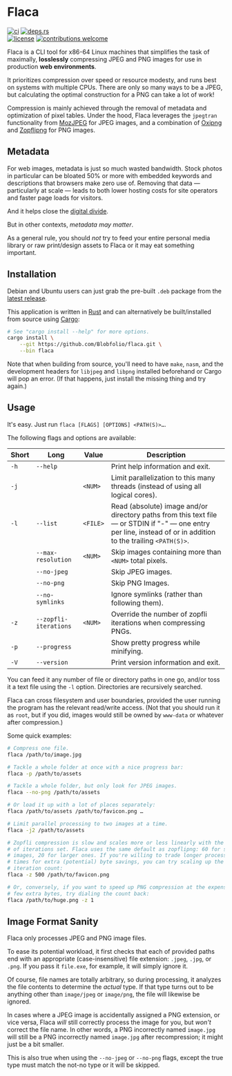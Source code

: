 # Flaca

[![ci](https://img.shields.io/github/actions/workflow/status/Blobfolio/flaca/ci.yaml?style=flat-square&label=ci)](https://github.com/Blobfolio/flaca/actions)
[![deps.rs](https://deps.rs/repo/github/blobfolio/flaca/status.svg?style=flat-square&label=deps.rs)](https://deps.rs/repo/github/blobfolio/flaca)<br>
[![license](https://img.shields.io/badge/license-wtfpl-ff1493?style=flat-square)](https://en.wikipedia.org/wiki/WTFPL)
[![contributions welcome](https://img.shields.io/badge/PRs-welcome-brightgreen.svg?style=flat-square&label=contributions)](https://github.com/Blobfolio/flaca/issues)

Flaca is a CLI tool for x86-64 Linux machines that simplifies the task of maximally, **losslessly** compressing JPEG and PNG images for use in production **web environments**.

It prioritizes compression over speed or resource modesty, and runs best on systems with multiple CPUs. There are only so many ways to be a JPEG, but calculating the optimal construction for a PNG can take a lot of work!

Compression is mainly achieved through the removal of metadata and optimization of pixel tables. Under the hood, Flaca leverages the `jpegtran` functionality from [MozJPEG](https://github.com/mozilla/mozjpeg) for JPEG images, and a combination of [Oxipng](https://github.com/shssoichiro/oxipng) and [Zopflipng](https://github.com/google/zopfli) for PNG images.



## Metadata

For web images, metadata is just so much wasted bandwidth. Stock photos in particular can be bloated 50% or more with embedded keywords and descriptions that browsers make zero use of. Removing that data — particularly at scale — leads to both lower hosting costs for site operators and faster page loads for visitors.

And it helps close the [digital divide](https://en.wikipedia.org/wiki/Digital_divide).

But in other contexts, _metadata may matter_.

As a general rule, you should _not_ try to feed your entire personal media library or raw print/design assets to Flaca or it may eat something important.



## Installation

Debian and Ubuntu users can just grab the pre-built `.deb` package from the [latest release](https://github.com/Blobfolio/flaca/releases/latest).

This application is written in [Rust](https://www.rust-lang.org/) and can alternatively be built/installed from source using [Cargo](https://github.com/rust-lang/cargo):

```bash
# See "cargo install --help" for more options.
cargo install \
    --git https://github.com/Blobfolio/flaca.git \
    --bin flaca
```

Note that when building from source, you'll need to have `make`, `nasm`, and the development headers for `libjpeg` and `libpng` installed beforehand or Cargo will pop an error. (If that happens, just install the missing thing and try again.)



## Usage

It's easy. Just run `flaca [FLAGS] [OPTIONS] <PATH(S)>…`.

The following flags and options are available:

| Short | Long | Value | Description |
| ----- | ---- | ----- | ----------- |
| `-h` | `--help` | | Print help information and exit. |
| `-j` | | `<NUM>` | Limit parallelization to this many threads (instead of using all logical cores). |
| `-l` | `--list` | `<FILE>` | Read (absolute) image and/or directory paths from this text file — or STDIN if "-" — one entry per line, instead of or in addition to the trailing `<PATH(S)>`. |
| | `--max-resolution` | `<NUM>` | Skip images containing more than `<NUM>` total pixels. |
| | `--no-jpeg` | | Skip JPEG images. |
| | `--no-png` | | Skip PNG Images. |
| | `--no-symlinks` | | Ignore symlinks (rather than following them). |
| `-z` | `--zopfli-iterations` | `<NUM>` | Override the number of zopfli iterations when compressing PNGs. |
| `-p` | `--progress` | | Show pretty progress while minifying. |
| `-V` | `--version` | | Print version information and exit. |

You can feed it any number of file or directory paths in one go, and/or toss it a text file using the `-l` option. Directories are recursively searched.

Flaca can cross filesystem and user boundaries, provided the user running the program has the relevant read/write access. (Not that you should run it as `root`, but if you did, images would still be owned by `www-data` or whatever after compression.)

Some quick examples:

```bash
# Compress one file.
flaca /path/to/image.jpg

# Tackle a whole folder at once with a nice progress bar:
flaca -p /path/to/assets

# Tackle a whole folder, but only look for JPEG images.
flaca --no-png /path/to/assets

# Or load it up with a lot of places separately:
flaca /path/to/assets /path/to/favicon.png …

# Limit parallel processing to two images at a time.
flaca -j2 /path/to/assets

# Zopfli compression is slow and scales more or less linearly with the number
# of iterations set. Flaca uses the same default as zopflipng: 60 for small
# images, 20 for larger ones. If you're willing to trade longer processing 
# times for extra (potential) byte savings, you can try scaling up the 
# iteration count:
flaca -z 500 /path/to/favicon.png

# Or, conversely, if you want to speed up PNG compression at the expense of a
# few extra bytes, try dialing the count back:
flaca /path/to/huge.png -z 1
```



## Image Format Sanity

Flaca only processes JPEG and PNG image files.

To ease its potential workload, it first checks that each of provided paths end with an appropriate (case-insensitive) file extension: `.jpeg`, `.jpg`, or `.png`. If you pass it `file.exe`, for example, it will simply ignore it.

Of course, file names are totally arbitrary, so during processing, it analyzes the file contents to determine the _actual_ type. If that type turns out to be anything other than `image/jpeg` or `image/png`, the file will likewise be ignored.

In cases where a JPEG image is accidentally assigned a PNG extension, or vice versa, Flaca _will_ still correctly process the image for you, but _won't_ correct the file name. In other words, a PNG incorrectly named `image.jpg` will still be a PNG incorrectly named `image.jpg` after recompression; it might just be a bit smaller.

This is also true when using the `--no-jpeg` or `--no-png` flags, except the true type must match the not-no type or it will be skipped.
